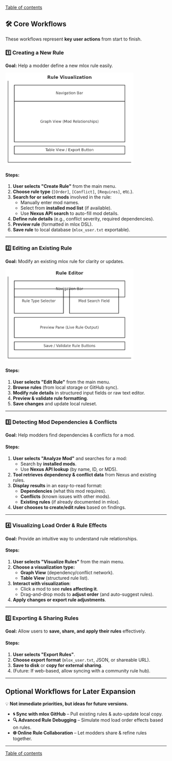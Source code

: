[Table of contents](index.md)

## **🛠️ Core Workflows**
These workflows represent **key user actions** from start to finish.

### **1️⃣ Creating a New Rule**
**Goal:** Help a modder define a new mlox rule easily.  

[<img src="assets/wireframes/wireframe_rule_visualization.jpg" width="400">](assets/wireframes/wireframe_rule_visualization.jpg)

#### **Steps:**  
1. **User selects "Create Rule"** from the main menu.  
2. **Choose rule type** (`[Order]`, `[Conflict]`, `[Requires]`, etc.).  
3. **Search for or select mods** involved in the rule:  
   - Manually enter mod names.  
   - Select from **installed mod list** (if available).  
   - Use **Nexus API search** to auto-fill mod details.  
4. **Define rule details** (e.g., conflict severity, required dependencies).  
5. **Preview rule** (formatted in mlox DSL).  
6. **Save rule** to local database (`mlox_user.txt` exportable).  




---

### **2️⃣ Editing an Existing Rule**
**Goal:** Modify an existing mlox rule for clarity or updates.  

[<img src="assets/wireframes/wireframe_rule_editor.jpg" width="400">](assets/wireframes/wireframe_rule_editor.jpg)

#### **Steps:**  
1. **User selects "Edit Rule"** from the main menu.  
2. **Browse rules** (from local storage or GitHub sync).  
3. **Modify rule details** in structured input fields or raw text editor.  
4. **Preview & validate rule formatting**.  
5. **Save changes** and update local ruleset.  

---

### **3️⃣ Detecting Mod Dependencies & Conflicts**
**Goal:** Help modders find dependencies & conflicts for a mod.  

#### **Steps:**  
1. **User selects "Analyze Mod"** and searches for a mod:  
   - Search by **installed mods**.  
   - Use **Nexus API lookup** (by name, ID, or MD5).  
2. **Tool retrieves dependency & conflict data** from Nexus and existing rules.  
3. **Display results** in an easy-to-read format:  
   - **Dependencies** (what this mod requires).  
   - **Conflicts** (known issues with other mods).  
   - **Existing rules** (if already documented in mlox).  
4. **User chooses to create/edit rules** based on findings.  

---

### **4️⃣ Visualizing Load Order & Rule Effects**
**Goal:** Provide an intuitive way to understand rule relationships.  

#### **Steps:**  
1. **User selects "Visualize Rules"** from the main menu.  
2. **Choose a visualization type:**  
   - **Graph View** (dependency/conflict network).  
   - **Table View** (structured rule list).  
3. **Interact with visualization**:  
   - Click a mod to see **rules affecting it**.  
   - Drag-and-drop mods to **adjust order** (and auto-suggest rules).  
4. **Apply changes or export rule adjustments**.  

---

### **5️⃣ Exporting & Sharing Rules**
**Goal:** Allow users to **save, share, and apply their rules** effectively.  

#### **Steps:**  
1. **User selects "Export Rules"**.  
2. **Choose export format** (`mlox_user.txt`, JSON, or shareable URL).  
3. **Save to disk** or **copy for external sharing**.  
4. (Future: If web-based, allow syncing with a community rule hub).  

---

## **Optional Workflows for Later Expansion**
💡 **Not immediate priorities, but ideas for future versions.**  

- **🌀 Sync with mlox GitHub** – Pull existing rules & auto-update local copy.  
- **🔍 Advanced Rule Debugging** – Simulate mod load order effects based on rules.  
- **🌐 Online Rule Collaboration** – Let modders share & refine rules together.  

---

[Table of contents](index.md)
